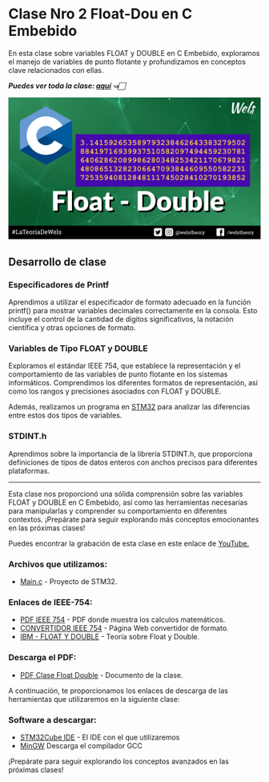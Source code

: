 # Clase Nro 2 Float-Dou en C Embebido

En esta clase sobre variables FLOAT y DOUBLE en C Embebido, exploramos el manejo de variables de punto flotante y profundizamos en conceptos clave relacionados con ellas.

***Puedes ver toda la clase: [aquí]() 👈🏻***

![Imagen](/2.Float_Double_Variables/Img/Float_Double_C_Embebido.png)

## Desarrollo de clase

### Especificadores de Printf
Aprendimos a utilizar el especificador de formato adecuado en la función printf() para mostrar variables decimales correctamente en la consola. Esto incluye el control de la cantidad de dígitos significativos, la notación científica y otras opciones de formato.

### Variables de Tipo FLOAT y DOUBLE
Exploramos el estándar IEEE 754, que establece la representación y el comportamiento de las variables de punto flotante en los sistemas informáticos. Comprendimos los diferentes formatos de representación, así como los rangos y precisiones asociados con FLOAT y DOUBLE.

Además, realizamos un programa en [STM32](/2.Float_Double_Variables/Codigo_STM32/main.c) para analizar las diferencias entre estos dos tipos de variables.

### STDINT.h
Aprendimos sobre la importancia de la librería STDINT.h, que proporciona definiciones de tipos de datos enteros con anchos precisos para diferentes plataformas.

--- 

Esta clase nos proporcionó una sólida comprensión sobre las variables FLOAT y DOUBLE en C Embebido, así como las herramientas necesarias para manipularlas y comprender su comportamiento en diferentes contextos. ¡Prepárate para seguir explorando más conceptos emocionantes en las próximas clases!

Puedes encontrar la grabación de esta clase en este enlace de [YouTube.]()

### Archivos que utilizamos:
* [Main.c](/Codigo_STM32/main.c) - Proyecto de STM32.

### Enlaces de IEEE-754:
* [PDF IEEE 754](https://people.iith.ac.in/rogers/pds_theory/lect15_truncated.pdf) - PDF donde muestra los calculos matemáticos.
* [CONVERTIDOR IEEE 754](https://www.zator.com/Cpp/E2_2_4a1.htm) - Página Web convertidor de formato.
* [IBM - FLOAT Y DOUBLE](https://www.ibm.com/docs/en/aix/7.2?topic=types-double-precision-floating-point) - Teoría sobre Float y Double.

### Descarga el PDF:
* [PDF Clase Float Double](/2.Float_Double_Variables/Doc/Float%20Double%20Clase%202%20-%20C%20Embebido.pdf) - Documento de la clase.

A continuación, te proporcionamos los enlaces de descarga de las herramientas que utilizaremos en la siguiente clase:

### Software a descargar:
* [STM32Cube IDE](https://www.st.com/en/development-tools/stm32cubeide.html) - El IDE con el que utilizaremos
* [MinGW](https://sourceforge.net/projects/mingw/) Descarga el compilador GCC

¡Prepárate para seguir explorando los conceptos avanzados en las próximas clases!

